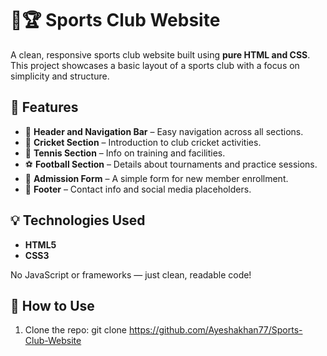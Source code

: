 # 🏏🏆 Sports Club Website

A clean, responsive sports club website built using **pure HTML and CSS**. This project showcases a basic layout of a sports club with a focus on simplicity and structure.

## 🌟 Features

- 🧭 **Header and Navigation Bar** – Easy navigation across all sections.
- 🏏 **Cricket Section** – Introduction to club cricket activities.
- 🎾 **Tennis Section** – Info on training and facilities.
- ⚽ **Football Section** – Details about tournaments and practice sessions.
- 📝 **Admission Form** – A simple form for new member enrollment.
- 👣 **Footer** – Contact info and social media placeholders.

## 💡 Technologies Used

- **HTML5**
- **CSS3**

No JavaScript or frameworks — just clean, readable code!

## 📂 How to Use

1. Clone the repo:
   git clone https://github.com/Ayeshakhan77/Sports-Club-Website
